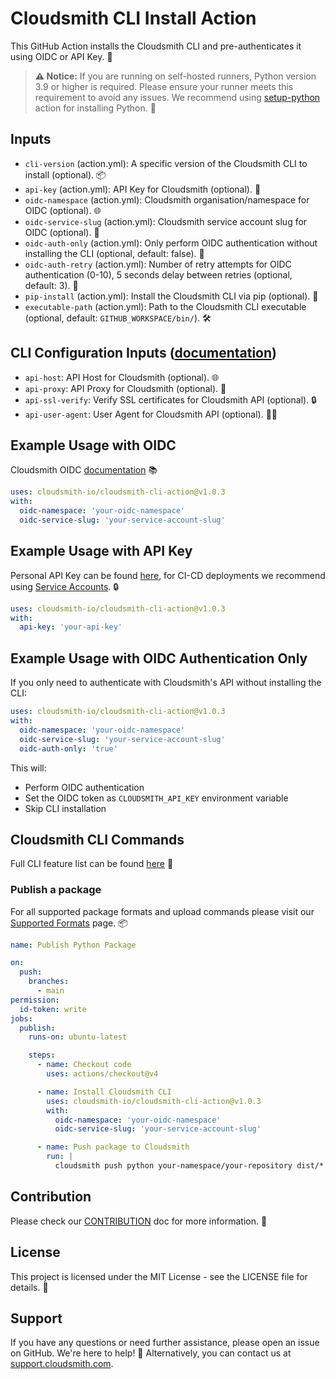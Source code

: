 # Cloudsmith CLI Install Action

This GitHub Action installs the Cloudsmith CLI and pre-authenticates it using OIDC or API Key. 🚀

> **⚠️ Notice:** If you are running on self-hosted runners, Python version 3.9 or higher is required. Please ensure your runner meets this requirement to avoid any issues. We recommend using [setup-python](https://github.com/actions/setup-python) action for installing Python. 🐍

## Inputs

- `cli-version` (action.yml): A specific version of the Cloudsmith CLI to install (optional). 📦
- `api-key` (action.yml): API Key for Cloudsmith (optional). 🔑
- `oidc-namespace` (action.yml): Cloudsmith organisation/namespace for OIDC (optional). 🌐
- `oidc-service-slug` (action.yml): Cloudsmith service account slug for OIDC (optional). 🐌
- `oidc-auth-only` (action.yml): Only perform OIDC authentication without installing the CLI (optional, default: false). 🔐
- `oidc-auth-retry` (action.yml): Number of retry attempts for OIDC authentication (0-10), 5 seconds delay between retries (optional, default: 3). 🔄
- `pip-install` (action.yml): Install the Cloudsmith CLI via pip (optional). 🐍
- `executable-path` (action.yml): Path to the Cloudsmith CLI executable (optional, default: `GITHUB_WORKSPACE/bin/`). 🛠️

## CLI Configuration Inputs ([documentation](https://github.com/cloudsmith-io/cloudsmith-cli?tab=readme-ov-file#non-credentials-configini))

- `api-host`: API Host for Cloudsmith (optional). 🌐
- `api-proxy`: API Proxy for Cloudsmith (optional). 🔗
- `api-ssl-verify`: Verify SSL certificates for Cloudsmith API (optional). 🔒
- `api-user-agent`: User Agent for Cloudsmith API (optional). 🕵️‍♂️

## Example Usage with OIDC

Cloudsmith OIDC [documentation](https://docs.cloudsmith.com/access-control/openid-connect) 📚

```yaml
uses: cloudsmith-io/cloudsmith-cli-action@v1.0.3
with:
  oidc-namespace: 'your-oidc-namespace'
  oidc-service-slug: 'your-service-account-slug'
```

## Example Usage with API Key

Personal API Key can be found [here](https://cloudsmith.io/user/settings/api/), for CI-CD deployments we recommend using [Service Accounts](https://docs.cloudsmith.com/accounts-and-teams/service-accounts). 🔒

```yaml
uses: cloudsmith-io/cloudsmith-cli-action@v1.0.3
with:
  api-key: 'your-api-key'
```

## Example Usage with OIDC Authentication Only

If you only need to authenticate with Cloudsmith's API without installing the CLI:

```yaml
uses: cloudsmith-io/cloudsmith-cli-action@v1.0.3
with:
  oidc-namespace: 'your-oidc-namespace'
  oidc-service-slug: 'your-service-account-slug'
  oidc-auth-only: 'true'
```

This will:
- Perform OIDC authentication
- Set the OIDC token as `CLOUDSMITH_API_KEY` environment variable
- Skip CLI installation

## Cloudsmith CLI Commands

Full CLI feature list can be found [here](https://github.com/cloudsmith-io/cloudsmith-cli?tab=readme-ov-file#features) 📖


### Publish a package

For all supported package formats and upload commands please visit our [Supported Formats](https://docs.cloudsmith.com/formats) page. 📦

```yaml
name: Publish Python Package

on:
  push:
    branches:
      - main
permission:
  id-token: write
jobs:
  publish:
    runs-on: ubuntu-latest

    steps:
      - name: Checkout code
        uses: actions/checkout@v4

      - name: Install Cloudsmith CLI
        uses: cloudsmith-io/cloudsmith-cli-action@v1.0.3
        with:
          oidc-namespace: 'your-oidc-namespace'
          oidc-service-slug: 'your-service-account-slug'

      - name: Push package to Cloudsmith
        run: |
          cloudsmith push python your-namespace/your-repository dist/*.tar.gz
```
## Contribution

Please check our [CONTRIBUTION](CONTRIBUTION.md) doc for more information. 🤝

## License

This project is licensed under the MIT License - see the LICENSE file for details. 📄

## Support

If you have any questions or need further assistance, please open an issue on GitHub. We're here to help! 💬 Alternatively, you can contact us at [support.cloudsmith.com](https://support.cloudsmith.com/).

